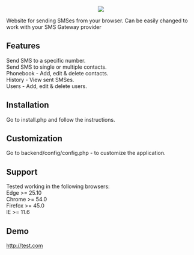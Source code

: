 <p align="center"><img src="http://skovdev.net/public_share/kY6kZx.jpg"></p>

Website for sending SMSes from your browser. Can be easily changed to work with your SMS Gateway provider

## Features
Send SMS to a specific number.<br>
Send SMS to single or multiple contacts.<br>
Phonebook - Add, edit & delete contacts.<br>
History - View sent SMSes.<br>
Users - Add, edit & delete users.<br>

## Installation
Go to install.php and follow the instructions.<br>

## Customization
Go to backend/config/config.php - to customize the application.

## Support
Tested working in the following browsers:<br>
Edge >= 25.10<br>
Chrome >= 54.0<br>
Firefox >= 45.0<br>
IE >= 11.6<br>

## Demo
http://test.com
